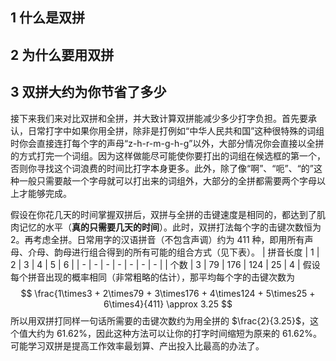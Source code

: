 ## 1 什么是双拼
<!-- 讲全拼和双拼的区别，以及双拼的方法 -->


## 2 为什么要用双拼
<!-- 讲双拼的优点，比如上手快，收获付出比高，提高工作效率，单手打字 -->


## 3 双拼大约为你节省了多少
接下来我们来对比双拼和全拼，并大致计算双拼能减少多少打字负担。首先要承认，日常打字中如果你用全拼，除非是打例如“中华人民共和国”这种很特殊的词组时你会直接连打每个字的声母“z-h-r-m-g-h-g”以外，大部分情况你会直接以全拼的方式打完一个词组。因为这样做能尽可能使你要打出的词组在候选框的第一个，否则你寻找这个词浪费的时间比打字本身更多。此外，除了像“啊”、“呃”、“的”这种一般只需要敲一个字母就可以打出来的词组外，大部分的全拼都需要两个字母以上才能够完成。

假设在你花几天的时间掌握双拼后，双拼与全拼的击键速度是相同的，都达到了肌肉记忆的水平（**真的只需要几天的时间**）。此时，双拼打法每个字的击键次数恒为 2。再考虑全拼。日常用字的汉语拼音（不包含声调）约为 411 种，即用所有声母、介母、韵母进行组合得到的所有可能的组合方式（见下表）。
| 拼音长度 | 1 | 2 | 3 | 4 | 5 | 6 |
| - | - | - | - | - | - | - |
| 个数 | 3 | 79 | 176 | 124 | 25 | 4 |
假设每个拼音出现的概率相同（非常粗略的估计），那平均每个字的击键次数为
$$
\frac{1\times3 + 2\times79 + 3\times176 + 4\times124 + 5\times25 + 6\times4}{411} \approx 3.25
$$
所以用双拼打同样一句话所需要的击键次数约为用全拼的 $\frac{2}{3.25}$，这个值大约为 $61.62\%$，因此这种方法可以让你的打字时间缩短为原来的  $61.62\%$。可能学习双拼是提高工作效率最划算、产出投入比最高的办法了。